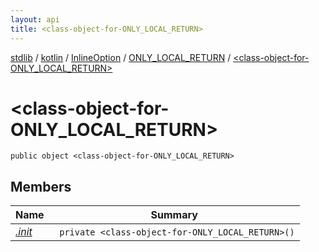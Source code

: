 ```yaml
---
layout: api
title: <class-object-for-ONLY_LOCAL_RETURN>
---
```

[stdlib](../../../../index.html) / [kotlin](../../../index.html) / [InlineOption](../../index.html) / [ONLY_LOCAL_RETURN](../index.html) / [<class-object-for-ONLY_LOCAL_RETURN>](index.html)

# <class-object-for-ONLY_LOCAL_RETURN>

```
public object <class-object-for-ONLY_LOCAL_RETURN>
```
## Members
| Name | Summary |
|------|---------|
|[*.init*](_init_.html)|&nbsp;&nbsp;`private <class-object-for-ONLY_LOCAL_RETURN>()`<br>|
